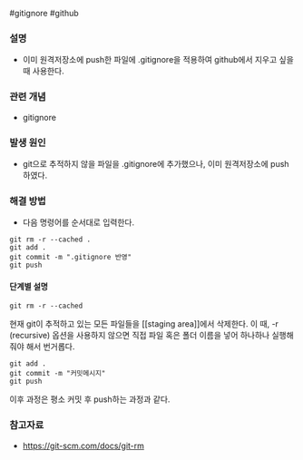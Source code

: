 #gitignore #github
### 설명
- 이미 원격저장소에 push한 파일에 .gitignore을 적용하여 github에서 지우고 싶을 때 사용한다.
### 관련 개념
- gitignore
### 발생 원인
- git으로 추적하지 않을 파일을 .gitignore에 추가했으나, 이미 원격저장소에 push하였다.
### 해결 방법
- 다음 명령어를 순서대로 입력한다.
``` shell
git rm -r --cached .
git add .
git commit -m ".gitignore 반영"
git push
```
#### 단계별 설명
``` shell
git rm -r --cached
```
현재 git이 추적하고 있는 모든 파일들을 [[staging area]]에서 삭제한다.
이 때, -r (recursive) 옵션을 사용하지 않으면 직접 파일 혹은 폴더 이름을 넣어 하나하나 실행해줘야 해서 번거롭다.

``` shell
git add .
git commit -m "커밋메시지"
git push
```
이후 과정은 평소 커밋 후 push하는 과정과 같다.
### 참고자료
- https://git-scm.com/docs/git-rm